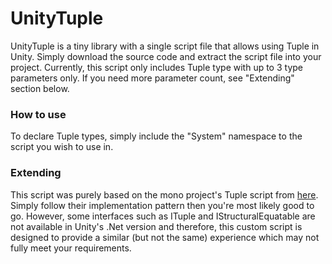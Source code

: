 # UnityTuple

UnityTuple is a tiny library with a single script file that allows using Tuple in Unity.
  Simply download the source code and extract the script file into your project.
  Currently, this script only includes Tuple type with up to 3 type parameters only. If you need more parameter count, see "Extending" section below.

### How to use
To declare Tuple types, simply include the "System" namespace to the script you wish to use in.

### Extending
This script was purely based on the mono project's Tuple script from [here](https://github.com/mono/mono/blob/ec78917e102e421e911d311b17f2412c11ab2859/mcs/class/referencesource/mscorlib/system/tuple.cs).
  Simply follow their implementation pattern then you're most likely good to go.
  However, some interfaces such as ITuple and IStructuralEquatable are not available in Unity's .Net version and therefore, this custom script is designed to provide a similar (but not the same) experience which may not fully meet your requirements.
